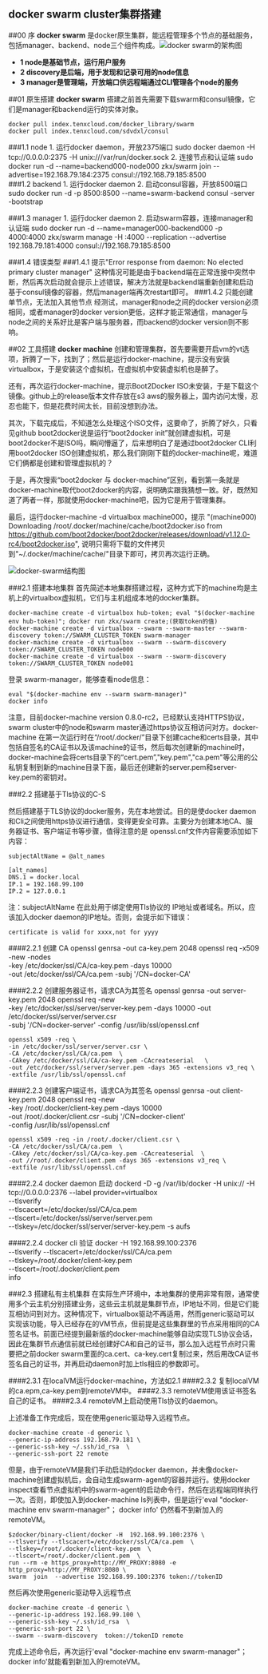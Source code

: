 
docker swarm cluster集群搭建
------
##00 序
**docker swarm** 是docker原生集群，能远程管理多个节点的基础服务，包括manager、backend、node三个组件构成。![docker
 swarm的架构图](http://image.slidesharecdn.com/dockerswarmv1-150401123157-conversion-gate01/95/docker-swarm-introduction-13-638.jpg?cb=1427891574)

- **1 node是基础节点，运行用户服务**
- **2 discovery是后端，用于发现和记录可用的node信息**
- **3 manager是管理端，开放端口供远程端通过CLI管理各个node的服务**

##01 原生搭建
**docker swarm** 搭建之前首先需要下载swarm和consul镜像，它们是manager和backend运行的实体对象。

	docker pull index.tenxcloud.com/docker_library/swarm
	docker pull index.tenxcloud.com/sdvdxl/consul
###1.1 node
	1. 运行docker daemon，开放2375端口
   	   sudo docker daemon -H tcp://0.0.0.0:2375 -H unix:///var/run/docker.sock
 	2. 连接节点和认证端
       sudo docker run -d --name=backend000-node000 zkx/swarm join --advertise=192.168.79.184:2375 consul://192.168.79.185:8500     
###1.2 backend
	1. 运行docker daemon
	2. 启动consul容器，开放8500端口
	   sudo docker run -d -p 8500:8500 --name=swarm-backend consul -server -bootstrap	

###1.3 manager
	1. 运行docker daemon
	2. 启动swarm容器，连接manager和认证端
	   sudo docker run -d --name=manager000-backend000 -p 4000:4000 zkx/swarm manage -H :4000 --replication --advertise 192.168.79.181:4000 consul://192.168.79.185:8500

###1.4 错误类型
###1.4.1 提示"Error response from daemon: No elected primary cluster manager"
	这种情况可能是由于backend端在正常连接中突然中断，然后再次启动就会提示上述错误，解决方法就是backend端重新创建和启动基于consul镜像的容器，然后manager端再次restart即可。
###1.4.2 只能创建单节点，无法加入其他节点
	经测试，manager和node之间的docker version必须相同，或者manager的docker version更低，这样才能正常通信，manager与node之间的关系好比是客户端与服务器，而backend的docker version则不影响。

##02 工具搭建
**docker machine** 创建和管理集群，首先要需要开启vm的vt选项，折腾了一下，找到了；然后是运行docker-machine，提示没有安装virtualbox，于是安装这个虚拟机，在虚拟机中安装虚拟机也是醉了。

还有，再次运行docker-machine，提示Boot2Docker ISO未安装，于是下载这个镜像。github上的release版本文件存放在s3 aws的服务器上，国内访问太慢，忍忍也能下，但是花费时间太长，目前没想到办法。

其次，下载完成后，不知道怎么处理这个ISO文件，这要命了，折腾了好久，只看见github boot2docker说是运行“boot2docker init”就创建虚拟机，可是boot2docker不是ISO吗，瞬间懵逼了，后来想明白了是通过boot2docker CLI利用boot2docker ISO创建虚拟机，那么我们刚刚下载的docker-machine呢，难道它们俩都是创建和管理虚拟机的？

于是，再次搜索“boot2docker 与 docker-machine”区别，看到第一条就是docker-machine取代boot2docker的内容，说明确实跟我猜想一致。好，既然知道了两者一样，那就使用docker-machine吧，因为它是用于管理集群。

最后，运行docker-machine -d virtualbox machine000，提示 "(machine000) Downloading /root/.docker/machine/cache/boot2docker.iso from https://github.com/boot2docker/boot2docker/releases/download/v1.12.0-rc4/boot2docker.iso", 说明只需将下载的文件拷贝到"~/.docker/machine/cache/"目录下即可，拷贝再次运行正确。

![docker-swarm结构图](http://ww4.sinaimg.cn/mw690/a750c5f9jw1f62jg580p0j20sc0eqjsx.jpg)

###2.1 搭建本地集群
首先简述本地集群搭建过程，这种方式下的machine均是主机上的virtualbox虚拟机，它们与主机组成本地的docker集群。

	docker-machine create -d virtualbox hub-token; eval "$(docker-machine env hub-token)"; docker run zkx/swarm create;(获取token的值)
	docker-machine create -d virtualbox --swarm --swarm-master --swarm-discovery token://SWARM_CLUSTER_TOKEN swarm-manager
	docker-machine create -d virtualbox --swarm --swarm-discovery token://SWARM_CLUSTER_TOKEN node000
	docker-machine create -d virtualbox --swarm --swarm-discovery token://SWARM_CLUSTER_TOKEN node001
登录 swarm-manager，能够查看node信息：

	eval "$(docker-machine env --swarm swarm-manager)"
	docker info

注意，目前docker-machine version 0.8.0-rc2，已经默认支持HTTPS协议，swarm cluster中的node和swarm master通过https协议互相访问对方。docker-machine 在第一次运行时在“/root/.docker/”目录下创建cache和certs目录，其中包括自签名的CA证书以及该machine的证书，然后每次创建新的machine时，docker-machine会将certs目录下的“cert.pem”,"key.pem","ca.pem"等公用的公私钥复制到新的machine目录下面，最后还创建新的server.pem和server-key.pem的密钥对。

###2.2 搭建基于Tls协议的C-S

然后搭建基于TLS协议的docker服务，先在本地尝试。目的是使docker daemon和Cli之间使用https协议进行通信，变得更安全可靠。主要分为创建本地CA、服务器证书、客户端证书等步骤，值得注意的是 openssl.cnf文件内容需要添加如下内容：
	
	subjectAltName = @alt_names

	[alt_names]
	DNS.1 = docker.local
	IP.1 = 192.168.99.100
	IP.2 = 127.0.0.1
注：subjectAltName 在此处用于绑定使用Tls协议的 IP地址或者域名。所以，应该加入docker daemon的IP地址。否则，会提示如下错误：

	certificate is valid for xxxx,not for yyyy

####2.2.1  创建 CA
	openssl genrsa -out ca-key.pem 2048
	openssl req -x509 -new -nodes \
	-key /etc/docker/ssl/CA/ca-key.pem -days 10000 \
	-out /etc/docker/ssl/CA/ca.pem -subj '/CN=docker-CA'

####2.2.2  创建服务器证书，请求CA为其签名
	openssl genrsa -out server-key.pem 2048
	openssl req -new  \
	-key /etc/docker/ssl/server/server-key.pem -days 10000 
	-out /etc/docker/ssl/server/server.csr \
	-subj '/CN=docker-server' -config /usr/lib/ssl/openssl.cnf

	openssl x509 -req \
	-in /etc/docker/ssl/server/server.csr \
	-CA /etc/docker/ssl/CA/ca.pem  \
	-CAkey /etc/docker/ssl/CA/ca-key.pem -CAcreateserial   \
	-out /etc/docker/ssl/server/server.pem -days 365 -extensions v3_req \
	-extfile /usr/lib/ssl/openssl.cnf

####2.2.3  创建客户端证书，请求CA为其签名
	openssl genrsa -out client-key.pem 2048
	openssl req -new  \
	-key /root/.docker/client-key.pem -days 10000 \
	-out /root/.docker/client.csr -subj '/CN=docker-client' \
	-config /usr/lib/ssl/openssl.cnf

	openssl x509 -req -in /root/.docker/client.csr \
	-CA /etc/docker/ssl/CA/ca.pem  \
	-CAkey /etc/docker/ssl/CA/ca-key.pem -CAcreateserial  \
	-out //root/.docker/client.pem -days 365 -extensions v3_req \
	-extfile /usr/lib/ssl/openssl.cnf

####2.2.4  docker daemon 启动
	dockerd -D -g /var/lib/docker -H unix:// -H tcp://0.0.0.0:2376 
	--label provider=virtualbox \
	--tlsverify \
	--tlscacert=/etc/docker/ssl/CA/ca.pem \
	--tlscert=/etc/docker/ssl/server/server.pem \
	--tlskey=/etc/docker/ssl/server/server-key.pem -s aufs

####2.2.4  docker cli 验证
	docker -H  192.168.99.100:2376 \
	--tlsverify --tlscacert=/etc/docker/ssl/CA/ca.pem  \
	--tlskey=/root/.docker/client-key.pem  \
	--tlscert=/root/.docker/client.pem \
	info

###2.3 搭建私有主机集群
在实际生产环境中，本地集群的使用非常有限，通常使用多个云主机分别搭建业务，这些云主机就是集群节点，IP地址不同，但是它们能互相访问到对方。这种情况下，virtualbox驱动不再适用，然而generic驱动可以实现该功能，导入已经存在的VM节点，但前提是这些集群里的节点采用相同的CA签名证书。前面已经提到最新版的docker-machine能够自动实现TLS协议会话，因此在集群节点通信前就已经创建好CA和自己的证书，那么加入远程节点时只需要把之前docker swarm里面的ca.cert、ca-key.cert复制过来，然后用改CA证书签名自己的证书，并再启动daemon时加上tls相应的参数即可。

####2.3.1 在localVM运行docker-machine，方法如2.1
####2.3.2 复制localVM的ca.epm,ca-key.pem到remoteVM中。
####2.3.3 remoteVM使用该证书签名自己的证书。
####2.3.4 remoteVM上启动使用Tls协议的daemon。

上述准备工作完成后，现在使用generic驱动导入远程节点。
	
	docker-machine create -d generic \
	--generic-ip-address 192.168.79.181 \
	--generic-ssh-key ~/.ssh/id_rsa  \
	--generic-ssh-port 22 remote

但是，由于remoteVM是我们手动启动的docker daemon，并未像docker-machine创建虚拟机后，会自动生成swarm-agent的容器并运行。使用docker inspect查看节点虚拟机中的swarm-agent的启动命令行，然后在远程端同样执行一次。否则，即使加入到docker-machine ls列表中，但是运行'eval "docker-machine env swarm-manager"； docker info' 仍然看不到新加入的remoteVM。
	
	$zdocker/binary-client/docker -H  192.168.99.100:2376 \
	--tlsverify --tlscacert=/etc/docker/ssl/CA/ca.pem  \
	--tlskey=/root/.docker/client-key.pem  \
	--tlscert=/root/.docker/client.pem  \
	run --rm -e https_proxy=http://MY_PROXY:8080 -e http_proxy=http://MY_PROXY:8080 \
	swarm  join  --advertise 192.168.99.100:2376 token://tokenID

然后再次使用generic驱动导入远程节点

	docker-machine create -d generic \
	--generic-ip-address 192.168.99.100 \
	--generic-ssh-key ~/.ssh/id_rsa  \
	--generic-ssh-port 22 \
	--swarm --swarm-discovery  token://tokenID remote

完成上述命令后，再次运行'eval "docker-machine env swarm-manager"； docker info'就能看到新加入的remoteVM。

